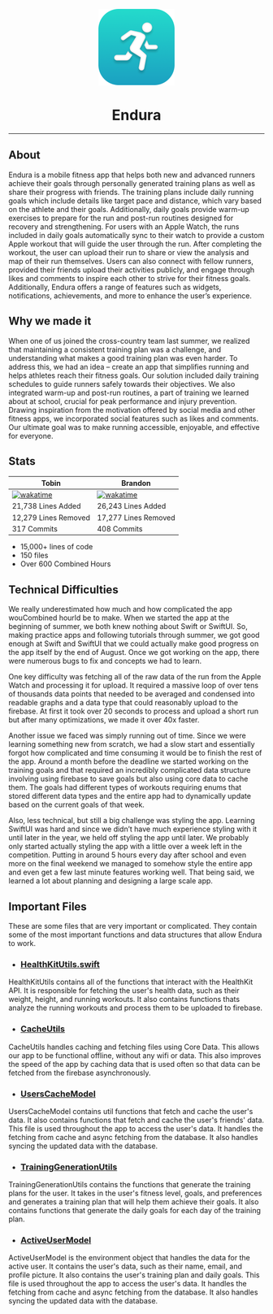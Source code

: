 
<p align="center">
 <img width=auto height=150px alt=EnduraLogo src="./assets/Endura-Logo.png">
</p>
 <h1 align="center">Endura</h1>

---

## About

Endura is a mobile fitness app that helps both new and advanced runners achieve their goals through personally generated training plans as well as share their progress with friends. The training plans include daily running goals which include details like target pace and distance, which vary based on the athlete and their goals. Additionally, daily goals provide warm-up exercises to prepare for the run and post-run routines designed for recovery and strengthening. For users with an Apple Watch, the runs included in daily goals automatically sync to their watch to provide a custom Apple workout that will guide the user through the run. After completing the workout, the user can upload their run to share or view the analysis and map of their run themselves. Users can also connect with fellow runners, provided their friends upload their activities publicly, and engage through likes and comments to inspire each other to strive for their fitness goals. Additionally, Endura offers a range of features such as widgets, notifications, achievements, and more to enhance the user’s experience.

## Why we made it

When one of us joined the cross-country team last summer, we realized that maintaining a consistent training plan was a challenge, and understanding what makes a good training plan was even harder. To address this, we had an idea – create an app that simplifies running and helps athletes reach their fitness goals. Our solution included daily training schedules to guide runners safely towards their objectives. We also integrated warm-up and post-run routines, a part of training we learned about at school, crucial for peak performance and injury prevention. Drawing inspiration from the motivation offered by social media and other fitness apps, we incorporated social features such as likes and comments. Our ultimate goal was to make running accessible, enjoyable, and effective for everyone.

## Stats

| Tobin                                                     | Brandon                                                       |
| --------------------------------------------------------- | ------------------------------------------------------------- |
| [![wakatime][Tobin Wakatime Badge]][Tobin Wakatime Stats] | [![wakatime][Brandon Wakatime Badge]][Brandon Wakatime Stats] |
| 21,738 Lines Added                                        | 26,243 Lines Added                                            |
| 12,279 Lines Removed                                      | 17,277 Lines Removed                                          |
| 317 Commits                                               | 408 Commits                                                   |

- 15,000+ lines of code
- 150 files
- Over 600 Combined Hours

## Technical Difficulties

We really underestimated how much and how complicated the app wouCombined hourld be to make. When we started the app at the beginning of summer, we both knew nothing about Swift or SwiftUI. So, making practice apps and following tutorials through summer, we got good enough at Swift and SwiftUI that we could actually make good progress on the app itself by the end of August. Once we got working on the app, there were numerous bugs to fix and concepts we had to learn.

One key difficulty was fetching all of the raw data of the run from the Apple Watch and processing it for upload. It required a massive loop of over tens of thousands data points that needed to be averaged and condensed into readable graphs and a data type that could reasonably upload to the firebase. At first it took over 20 seconds to process and upload a short run but after many optimizations, we made it over 40x faster.

Another issue we faced was simply running out of time. Since we were learning something new from scratch, we had a slow start and essentially forgot how complicated and time consuming it would be to finish the rest of the app. Around a month before the deadline we started working on the training goals and that required an incredibly complicated data structure involving using firebase to save goals but also using core data to cache them. The goals had different types of workouts requiring enums that stored different data types and the entire app had to dynamically update based on the current goals of that week.

Also, less technical, but still a big challenge was styling the app. Learning SwiftUI was hard and since we didn’t have much experience styling with it until later in the year, we held off styling the app until later. We probably only started actually styling the app with a little over a week left in the competition. Putting in around 5 hours every day after school and even more on the final weekend we managed to somehow style the entire app and even get a few last minute features working well. That being said, we learned a lot about planning and designing a large scale app.

## Important Files

These are some files that are very important or complicated. They contain some of the most important functions and data structures that allow Endura to work.

- ### [HealthKitUtils.swift](Endura/Utils/HealthKit/HealthKitUtils.swift)

 HealthKitUtils contains all of the functions that interact with the HealthKit API. It is responsible for fetching the user's health data, such as their weight, height, and running workouts. It also contains functions thats analyze the running workouts and process them to be uploaded to firebase.

- ### [CacheUtils](Endura/Utils/)

 CacheUtils handles caching and fetching files using Core Data. This allows our app to be functional offline, without any wifi or data. This also improves the speed of the app by caching data that is used often so that data can be fetched from the firebase asynchronously.

- ### [UsersCacheModel](Endura/Utils/Users/UsersCacheModel.swift)

 UsersCacheModel contains util functions that fetch and cache the user's data. It also contains functions that fetch and cache the user's friends' data. This file is used throughout the app to access the user's data. It handles the fetching from cache and async fetching from the database. It also handles syncing the updated data with the database.

- ### [TrainingGenerationUtils](/Endura/Utils/Training/TrainingGenerationUtils.swift)

 TrainingGenerationUtils contains the functions that generate the training plans for the user. It takes in the user's fitness level, goals, and preferences and generates a training plan that will help them achieve their goals. It also contains functions that generate the daily goals for each day of the training plan.

- ### [ActiveUserModel](Endura/Utils/GlobalModels/ActiveUserModel.swift)

 ActiveUserModel is the environment object that handles the data for the active user. It contains the user's data, such as their name, email, and profile picture. It also contains the user's training plan and daily goals. This file is used throughout the app to access the user's data. It handles the fetching from cache and async fetching from the database. It also handles syncing the updated data with the database.

<!-- Variables -->

[Tobin Wakatime Badge]: https://wakatime.com/badge/user/6a864549-6180-46a1-8054-3bbf436bea8f/project/7ca6a4c3-b0ef-462d-a431-caeefce6485f.svg

[Tobin Wakatime Stats]: https://wakatime.com/badge/user/6a864549-6180-46a1-8054-3bbf436bea8f/project/7ca6a4c3-b0ef-462d-a431-caeefce6485f

[Brandon Wakatime Badge]: https://wakatime.com/badge/user/d5c163fb-076b-4106-865a-b93e97f1f252/project/59d68b84-c19d-4557-9920-fd40b57d7d82.svg

[Brandon Wakatime Stats]: https://wakatime.com/badge/user/d5c163fb-076b-4106-865a-b93e97f1f252/project/59d68b84-c19d-4557-9920-fd40b57d7d82
